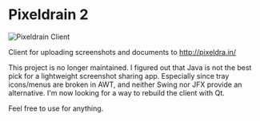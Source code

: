 # Pixeldrain 2

![Pixeldrain Client](http://i.imgur.com/cn0lnNK.png)

Client for uploading screenshots and documents to http://pixeldra.in/

This project is no longer maintained. I figured out that Java is not the best pick for a lightweight screenshot sharing app. Especially since tray icons/menus are broken in AWT, and neither Swing nor JFX provide an alternative. I'm now looking for a way to rebuild the client with Qt.

Feel free to use for anything.
